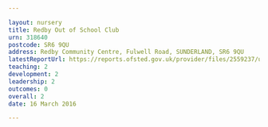 ```yaml
---

layout: nursery
title: Redby Out of School Club
urn: 318640
postcode: SR6 9QU
address: Redby Community Centre, Fulwell Road, SUNDERLAND, SR6 9QU
latestReportUrl: https://reports.ofsted.gov.uk/provider/files/2559237/urn/318640.pdf
teaching: 2
development: 2
leadership: 2
outcomes: 0
overall: 2
date: 16 March 2016

---
```

